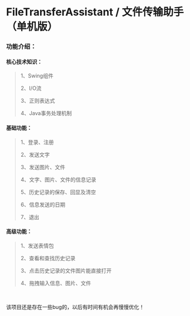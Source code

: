 # FileTransferAssistant / 文件传输助手（单机版）


### 功能介绍：

#### 核心技术知识：

>1、Swing组件<br />
>
>2、I/O流<br />
>
>3、正则表达式<br />
>
>4、Java事务处理机制<br />

#### 基础功能：

>1、登录、注册<br />
>
>2、发送文字<br />
>
>3、发送图片、文件<br />
>
>4、文字、图片、文件的信息记录<br />
>
>5、历史记录的保存、回显及清空<br />
>
>6、信息发送的日期<br />
>
>7、退出<br />

#### 高级功能：

>1、发送表情包<br />
>
>2、查看和查找历史记录<br />
>
>3、点击历史记录的文件图片能直接打开<br />
>
>4、拖拽输入信息、图片、文件<br />
<br />

该项目还是存在一些bug的，以后有时间有机会再慢慢优化！
